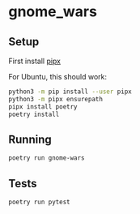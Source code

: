 # gnome_wars

## Setup
First install [pipx](https://github.com/pypa/pipx#install-pipx)

For Ubuntu, this should work:

```bash
python3 -m pip install --user pipx
python3 -m pipx ensurepath
pipx install poetry
poetry install
```

## Running
```bash
poetry run gnome-wars
```

## Tests
```bash
poetry run pytest
```